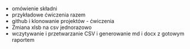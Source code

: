 * omówienie składni
* przykładowe ćwiczenia razem
* github i klonowanie projektów - ćwiczenia
* Zmiana xlsb na csv jednorazowo
* wczytywanie i przetwarzanie CSV i generowanie md i docx z gotowym raportem